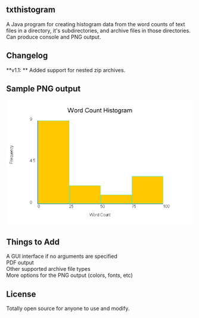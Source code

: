 ## txthistogram

A Java program for creating histogram data from the word counts of text files in a directory, it's subdirectories, and archive files in those directories.  
Can produce console and PNG output.

## Changelog

**v1.1: ** Added support for nested zip archives.

## Sample PNG output

![Sample Output](./output.png?raw=true "Sample Output")

## Things to Add

A GUI interface if no arguments are specified  
PDF output  
Other supported archive file types  
More options for the PNG output (colors, fonts, etc)  

## License

Totally open source for anyone to use and modify.